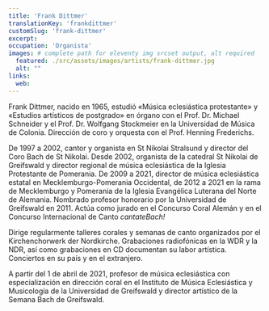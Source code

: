 ```yaml
---
title: 'Frank Dittmer'
translationKey: 'frankdittmer'
customSlug: 'frank-dittmer'
excerpt:
occupation: 'Organista'
images: # complete path for eleventy img srcset output, alt required
  featured: ./src/assets/images/artists/frank-dittmer.jpg
  alt: ""
links:
  web:
---
```


 Frank Dittmer, nacido en 1965, estudió «Música eclesiástica protestante» y «Estudios artísticos de postgrado» en órgano con el Prof. Dr. Michael Schneider y el Prof. Dr. Wolfgang Stockmeier en la Universidad de Música de Colonia. Dirección de coro y orquesta con el Prof. Henning Frederichs.

 De 1997 a 2002, cantor y organista en St Nikolai Stralsund y director del Coro Bach de St Nikolai. Desde 2002, organista de la catedral St Nikolai de Greifswald y director regional de música eclesiástica de la Iglesia Protestante de Pomerania. De 2009 a 2021, director de música eclesiástica estatal en Mecklemburgo-Pomerania Occidental, de 2012 a 2021 en la rama de Mecklemburgo y Pomerania de la Iglesia Evangélica Luterana del Norte de Alemania. Nombrado profesor honorario por la Universidad de Greifswald en 2011. Actúa como jurado en el Concurso Coral Alemán y en el Concurso Internacional de Canto _cantateBach!_

 Dirige regularmente talleres corales y semanas de canto organizados por el Kirchenchorwerk der Nordkirche. Grabaciones radiofónicas en la WDR y la NDR, así como grabaciones en CD documentan su labor artística. Conciertos en su país y en el extranjero.

A partir del 1 de abril de 2021, profesor de música eclesiástica con especialización en dirección coral en el Instituto de Música Eclesiástica y Musicología de la Universidad de Greifswald y director artístico de la Semana Bach de Greifswald.